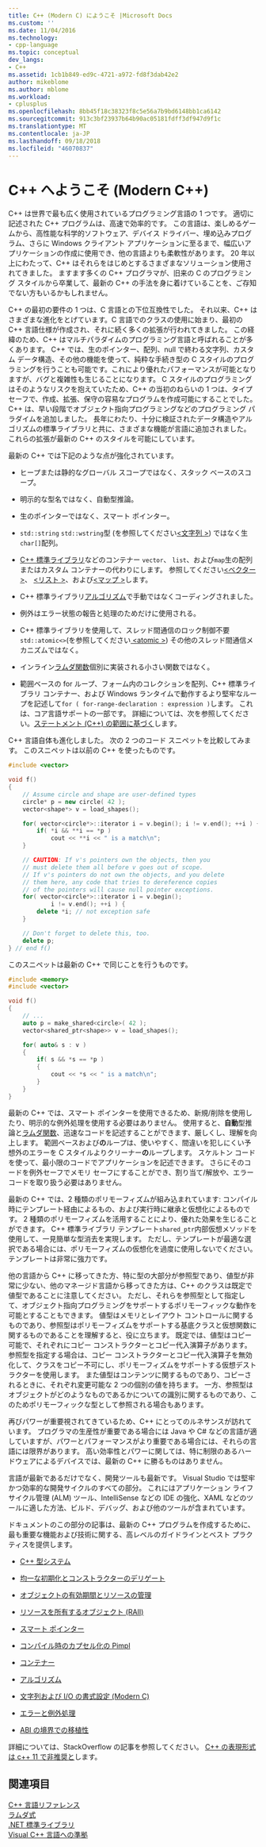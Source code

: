 ```yaml
---
title: C++ (Modern C) にようこそ |Microsoft Docs
ms.custom: ''
ms.date: 11/04/2016
ms.technology:
- cpp-language
ms.topic: conceptual
dev_langs:
- C++
ms.assetid: 1cb1b849-ed9c-4721-a972-fd8f3dab42e2
author: mikeblome
ms.author: mblome
ms.workload:
- cplusplus
ms.openlocfilehash: 8bb45f18c38323f8c5e56a7b9bd6148bb1ca6142
ms.sourcegitcommit: 913c3bf23937b64b90ac05181fdff3df947d9f1c
ms.translationtype: MT
ms.contentlocale: ja-JP
ms.lasthandoff: 09/18/2018
ms.locfileid: "46070837"
---
```

# <a name="welcome-back-to-c-modern-c"></a>C++ へようこそ (Modern C++)

C++ は世界で最も広く使用されているプログラミング言語の 1 つです。 適切に記述された C++ プログラムは、高速で効率的です。 この言語は、楽しめるゲームから、高性能な科学的ソフトウェア、デバイス ドライバー、埋め込みプログラム、さらに Windows クライアント アプリケーションに至るまで、幅広いアプリケーションの作成に使用でき、他の言語よりも柔軟性があります。 20 年以上にわたって、C++ はそれらをはじめとするさまざまなソリューション使用されてきました。 ますます多くの C++ プログラマが、旧来の C のプログラミング スタイルから卒業して、最新の C++ の手法を身に着けていることを、ご存知でない方もいるかもしれません。

C++ の最初の要件の 1 つは、C 言語との下位互換性でした。 それ以来、C++ はさまざまな進化をとげています。C 言語でのクラスの使用に始まり、最初の C++ 言語仕様が作成され、それに続く多くの拡張が行われてきました。 この経緯のため、C++ はマルチパラダイムのプログラミング言語と呼ばれることが多くあります。 C++ では、生のポインター、配列、null で終わる文字列、カスタム データ構造、その他の機能を使って、純粋な手続き型の C スタイルのプログラミングを行うことも可能です。これにより優れたパフォーマンスが可能となりますが、バグと複雑性も生じることになります。  C スタイルのプログラミングはそのようなリスクを抱えていたため、C++ の当初のねらいの 1 つは、タイプ セーフで、作成、拡張、保守の容易なプログラムを作成可能にすることでした。 C++ は、早い段階でオブジェクト指向プログラミングなどのプログラミング パラダイムを追加しました。 長年にわたり、十分に検証されたデータ構造やアルゴリズムの標準ライブラリと共に、さまざまな機能が言語に追加されました。 これらの拡張が最新の C++ のスタイルを可能にしています。

最新の C++ では下記のような点が強化されています。

- ヒープまたは静的なグローバル スコープではなく、スタック ベースのスコープ。

- 明示的な型名ではなく、自動型推論。

- 生のポインターではなく、スマート ポインター。

- `std::string` `std::wstring`型 (を参照してください[\<文字列 >](../standard-library/string.md)) ではなく生`char[]`配列。

- [C++ 標準ライブラリ](../standard-library/cpp-standard-library-header-files.md)などのコンテナー `vector`、 `list`、および`map`生の配列またはカスタム コンテナーの代わりにします。 参照してください[\<ベクター >](../standard-library/vector.md)、 [\<リスト >](../standard-library/list.md)、および[\<マップ >](../standard-library/map.md)します。

- C++ 標準ライブラリ[アルゴリズム](../standard-library/algorithm.md)で手動ではなくコーディングされました。

- 例外はエラー状態の報告と処理のためだけに使用される。

- C++ 標準ライブラリを使用して、スレッド間通信のロック制御不要`std::atomic<>`(を参照してください[ \<atomic >](../standard-library/atomic.md)) その他のスレッド間通信メカニズムではなく。

- インライン[ラムダ関数](../cpp/lambda-expressions-in-cpp.md)個別に実装される小さい関数ではなく。

- 範囲ベースの for ループ、フォーム内のコレクションを配列、C++ 標準ライブラリ コンテナー、および Windows ランタイムで動作するより堅牢なループを記述して`for ( for-range-declaration : expression )`します。 これは、コア言語サポートの一部です。 詳細については、次を参照してください。[ステートメント (C++) の範囲に基づく](../cpp/range-based-for-statement-cpp.md)します。

C++ 言語自体も進化しました。 次の 2 つのコード スニペットを比較してみます。 このスニペットは以前の C++ を使ったものです。

```cpp
#include <vector>

void f()
{
    // Assume circle and shape are user-defined types
    circle* p = new circle( 42 );
    vector<shape*> v = load_shapes();

    for( vector<circle*>::iterator i = v.begin(); i != v.end(); ++i ) {
        if( *i && **i == *p )
            cout << **i << " is a match\n";
    }

    // CAUTION: If v's pointers own the objects, then you
    // must delete them all before v goes out of scope.
    // If v's pointers do not own the objects, and you delete
    // them here, any code that tries to dereference copies
    // of the pointers will cause null pointer exceptions.
    for( vector<circle*>::iterator i = v.begin();
            i != v.end(); ++i ) {
        delete *i; // not exception safe
    }

    // Don't forget to delete this, too.
    delete p;
} // end f()
```

このスニペットは最新の C++ で同じことを行うものです。

```cpp
#include <memory>
#include <vector>

void f()
{
    // ...
    auto p = make_shared<circle>( 42 );
    vector<shared_ptr<shape>> v = load_shapes();

    for( auto& s : v )
    {
        if( s && *s == *p )
        {
            cout << *s << " is a match\n";
        }
    }
}
```

最新の C++ では、スマート ポインターを使用できるため、新規/削除を使用したり、明示的な例外処理を使用する必要はありません。 使用すると、**自動**型推論と[ラムダ関数](../cpp/lambda-expressions-in-cpp.md)、迅速なコードを記述することができます、厳しくし、理解を向上します。 範囲ベースおよび**の**ループは、使いやすく、間違いを犯しにくい予想外のエラーを C スタイルよりクリーナー**の**ループします。 スケルトン コードを使って、最小限のコードでアプリケーションを記述できます。 さらにそのコードを例外セーフでメモリ セーフにすることができ、割り当て/解放や、エラー コードを取り扱う必要はありません。

最新の C++ では、2 種類のポリモーフィズムが組み込まれています: コンパイル時にテンプレート経由によるもの、および実行時に継承と仮想化によるものです。 2 種類のポリモーフィズムを活用することにより、優れた効果を生じることができます。 C++ 標準ライブラリ テンプレート`shared_ptr`内部仮想メソッドを使用して、一見簡単な型消去を実現します。 ただし、テンプレートが最適な選択である場合には、ポリモーフィズムの仮想化を過度に使用しないでください。 テンプレートは非常に強力です。

他の言語から C++ に移ってきた方、特に型の大部分が参照型であり、値型が非常に少ない、他のマネージド言語から移ってきた方は、C++ のクラスは既定で値型であることに注意してください。 ただし、それらを参照型として指定して、オブジェクト指向プログラミングをサポートするポリモーフィックな動作を可能とすることもできます。 値型はメモリとレイアウト コントロールに関するものであり、参照型はポリモーフィズムをサポートする基底クラスと仮想関数に関するものであることを理解すると、役に立ちます。 既定では、値型はコピー可能で、それぞれにコピー コンストラクターとコピー代入演算子があります。 参照型を指定する場合は、コピー コンストラクターとコピー代入演算子を無効化して、クラスをコピー不可にし、ポリモーフィズムをサポートする仮想デストラクターを使用します。 また値型はコンテンツに関するものであり、コピーされるときに、それぞれ変更可能な 2 つの個別の値を持ちます。 一方、参照型はオブジェクトがどのようなものであるかについての識別に関するものであり、このためポリモーフィックな型として参照される場合もあります。

再びパワーが重要視されてきているため、C++ にとってのルネサンスが訪れています。 プログラマの生産性が重要である場合には Java や C# などの言語が適していますが、パワーとパフォーマンスがより重要である場合には、それらの言語には限界があります。 高い効率性とパワーに関しては、特に制限のあるハードウェアによるデバイスでは、最新の C++ に勝るものはありません。

言語が最新であるだけでなく、開発ツールも最新です。 Visual Studio では堅牢かつ効率的な開発サイクルのすべての部分。 これにはアプリケーション ライフサイクル管理 (ALM) ツール、IntelliSense などの IDE の強化、XAML などのツールに適した方法、ビルド、デバッグ、および他のツールが含まれています。

ドキュメントのこの部分の記事は、最新の C++ プログラムを作成するために、最も重要な機能および技術に関する、高レベルのガイドラインとベスト プラクティスを提供します。

- [C++ 型システム](../cpp/cpp-type-system-modern-cpp.md)

- [均一な初期化とコンストラクターのデリゲート](../cpp/uniform-initialization-and-delegating-constructors.md)

- [オブジェクトの有効期間とリソースの管理](../cpp/object-lifetime-and-resource-management-modern-cpp.md)

- [リソースを所有するオブジェクト (RAII)](../cpp/objects-own-resources-raii.md)

- [スマート ポインター](../cpp/smart-pointers-modern-cpp.md)

- [コンパイル時のカプセル化の Pimpl](../cpp/pimpl-for-compile-time-encapsulation-modern-cpp.md)

- [コンテナー](../cpp/containers-modern-cpp.md)

- [アルゴリズム](../cpp/algorithms-modern-cpp.md)

- [文字列および I/O の書式設定 (Modern C)](../cpp/string-and-i-o-formatting-modern-cpp.md)

- [エラーと例外処理](../cpp/errors-and-exception-handling-modern-cpp.md)

- [ABI の境界での移植性](../cpp/portability-at-abi-boundaries-modern-cpp.md)

詳細については、StackOverflow の記事を参照してください。 [C++ の表現形式は c++ 11 で非推奨と](https://stackoverflow.com/questions/9299101/which-c-idioms-are-deprecated-in-c11)します。

## <a name="see-also"></a>関連項目

[C++ 言語リファレンス](../cpp/cpp-language-reference.md)<br/>
[ラムダ式](../cpp/lambda-expressions-in-cpp.md)<br/>
[.NET 標準ライブラリ](../standard-library/cpp-standard-library-reference.md)<br/>
[Visual C++ 言語への準拠](../visual-cpp-language-conformance.md)